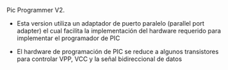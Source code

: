 Pic Programmer V2.

- Esta version utiliza un adaptador de puerto paralelo (parallel port adapter) el cual facilita la implementación del hardware requerido para implementar el programador de PIC

- El hardware de programación de PIC se reduce a algunos transistores para controlar VPP, VCC y la señal bidireccional de datos

  